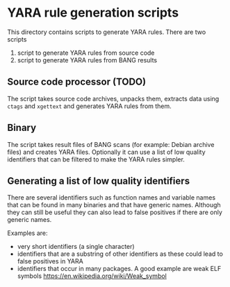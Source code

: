 # YARA rule generation scripts

This directory contains scripts to generate YARA rules. There are two scripts

1. script to generate YARA rules from source code
2. script to generate YARA rules from BANG results

## Source code processor (TODO)

The script takes source code archives, unpacks them, extracts data using
`ctags` and `xgettext` and generates YARA rules from them.

## Binary

The script takes result files of BANG scans (for example: Debian archive
files) and creates YARA files. Optionally it can use a list of low quality
identifiers that can be filtered to make the YARA rules simpler.

## Generating a list of low quality identifiers

There are several identifiers such as function names and variable names
that can be found in many binaries and that have generic names. Although
they can still be useful they can also lead to false positives if there are
only generic names.

Examples are:

* very short identifiers (a single character)
* identifiers that are a substring of other identifiers  as these could lead to
false positives in YARA
* identifiers that occur in many packages. A good example are weak ELF symbols
<https://en.wikipedia.org/wiki/Weak_symbol>
